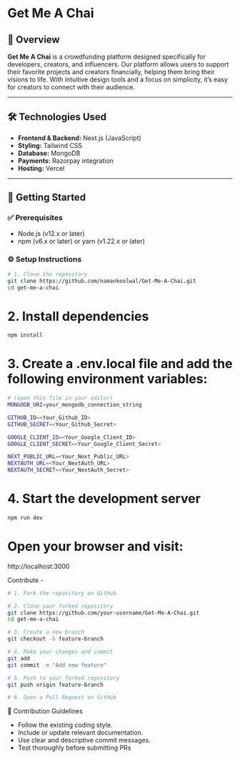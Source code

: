 # Get Me A Chai

## 🧾 Overview

**Get Me A Chai** is a crowdfunding platform designed specifically for developers, creators, and influencers. Our platform allows users to support their favorite projects and creators financially, helping them bring their visions to life. With intuitive design tools and a focus on simplicity, it’s easy for creators to connect with their audience.

---

## 🛠️ Technologies Used

- **Frontend & Backend:** Next.js (JavaScript)
- **Styling:** Tailwind CSS
- **Database:** MongoDB
- **Payments:** Razorpay integration
- **Hosting:** Vercel

---

## 🚀 Getting Started

### ✅ Prerequisites

- Node.js (v12.x or later)
- npm (v6.x or later) or yarn (v1.22.x or later)

### ⚙️ Setup Instructions

```bash
# 1. Clone the repository
git clone https://github.com/namankoolwal/Get-Me-A-Chai.git
cd get-me-a-chai
```

# 2. Install dependencies
```bash
npm install
```

# 3. Create a .env.local file and add the following environment variables:
``` bash
# (open this file in your editor)
MONGODB_URI=your_mongodb_connection_string

GITHUB_ID=<Your_Github_ID>
GITHUB_SECRET=<Your_Github_Secret>

GOOGLE_CLIENT_ID=<Your_Google_Client_ID>
GOOGLE_CLIENT_SECRET=<Your_Google_Client_Secret>

NEXT_PUBLIC_URL=<Your_Next_Public_URL>
NEXTAUTH_URL=<Your_NextAuth_URL>
NEXTAUTH_SECRET=<Your_NextAuth_Secret>
```

# 4. Start the development server
``` bash 
npm run dev
```

# Open your browser and visit:
http://localhost:3000

Contribute -

```bash
# 1. Fork the repository on GitHub

# 2. Clone your forked repository
git clone https://github.com/your-username/Get-Me-A-Chai.git
cd get-me-a-chai

# 3. Create a new branch
git checkout -b feature-branch

# 4. Make your changes and commit
git add 
git commit -m "Add new feature"

# 5. Push to your forked repository
git push origin feature-branch

# 6. Open a Pull Request on GitHub
```
📏 Contribution Guidelines

- Follow the existing coding style.
- Include or update relevant documentation.
- Use clear and descriptive commit messages.
- Test thoroughly before submitting PRs



